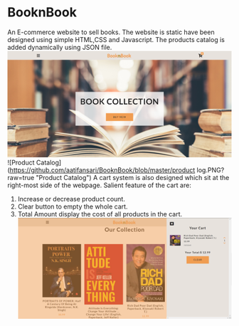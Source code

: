 # BooknBook
An E-commerce website to sell books. The website is static have been designed using simple HTML,CSS and Javascript. The products catalog is added dynamically using JSON file. 
![Main Page](https://github.com/aatifansari/BooknBook/blob/master/main_page.PNG?raw=true "Main Page")
![Product Catalog](https://github.com/aatifansari/BooknBook/blob/master/product log.PNG?raw=true "Product Catalog")
A cart system is also designed which sit at the right-most side of the webpage. Salient feature of the cart are:
1. Increase or decrease product count.
2. Clear button to empty the whole cart.
3. Total Amount display the cost of all products in the cart.
![Cart](https://github.com/aatifansari/BooknBook/blob/master/cart.PNG?raw=true "Cart")

